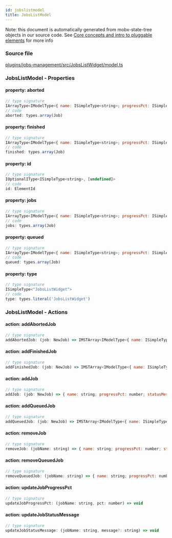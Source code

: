 ```yaml
---
id: jobslistmodel
title: JobsListModel
---
```


Note: this document is automatically generated from mobx-state-tree objects in
our source code. See
[Core concepts and intro to pluggable elements](/docs/developer_guide/) for more
info

### Source file

[plugins/jobs-management/src/JobsListWidget/model.ts](https://github.com/GMOD/jbrowse-components/blob/main/plugins/jobs-management/src/JobsListWidget/model.ts)

### JobsListModel - Properties

#### property: aborted

```js
// type signature
IArrayType<IModelType<{ name: ISimpleType<string>; progressPct: ISimpleType<number>; statusMessage: IMaybe<ISimpleType<string>>; }, { cancelCallback(): void; } & { ...; }, _NotCustomized, _NotCustomized>>
// code
aborted: types.array(Job)
```

#### property: finished

```js
// type signature
IArrayType<IModelType<{ name: ISimpleType<string>; progressPct: ISimpleType<number>; statusMessage: IMaybe<ISimpleType<string>>; }, { cancelCallback(): void; } & { ...; }, _NotCustomized, _NotCustomized>>
// code
finished: types.array(Job)
```

#### property: id

```js
// type signature
IOptionalIType<ISimpleType<string>, [undefined]>
// code
id: ElementId
```

#### property: jobs

```js
// type signature
IArrayType<IModelType<{ name: ISimpleType<string>; progressPct: ISimpleType<number>; statusMessage: IMaybe<ISimpleType<string>>; }, { cancelCallback(): void; } & { ...; }, _NotCustomized, _NotCustomized>>
// code
jobs: types.array(Job)
```

#### property: queued

```js
// type signature
IArrayType<IModelType<{ name: ISimpleType<string>; progressPct: ISimpleType<number>; statusMessage: IMaybe<ISimpleType<string>>; }, { cancelCallback(): void; } & { ...; }, _NotCustomized, _NotCustomized>>
// code
queued: types.array(Job)
```

#### property: type

```js
// type signature
ISimpleType<"JobsListWidget">
// code
type: types.literal('JobsListWidget')
```

### JobsListModel - Actions

#### action: addAbortedJob

```js
// type signature
addAbortedJob: (job: NewJob) => IMSTArray<IModelType<{ name: ISimpleType<string>; progressPct: ISimpleType<number>; statusMessage: IMaybe<ISimpleType<string>>; }, { ...; } & { ...; }, _NotCustomized, _NotCustomized>> & IStateTreeNode<...>
```

#### action: addFinishedJob

```js
// type signature
addFinishedJob: (job: NewJob) => IMSTArray<IModelType<{ name: ISimpleType<string>; progressPct: ISimpleType<number>; statusMessage: IMaybe<ISimpleType<string>>; }, { ...; } & { ...; }, _NotCustomized, _NotCustomized>> & IStateTreeNode<...>
```

#### action: addJob

```js
// type signature
addJob: (job: NewJob) => { name: string; progressPct: number; statusMessage: string; } & NonEmptyObject & { cancelCallback(): void; } & { setCancelCallback(cancelCallback: () => void): void; setProgressPct(pct: number): void; setStatusMessage(message?: string): void; } & IStateTreeNode<...>
```

#### action: addQueuedJob

```js
// type signature
addQueuedJob: (job: NewJob) => IMSTArray<IModelType<{ name: ISimpleType<string>; progressPct: ISimpleType<number>; statusMessage: IMaybe<ISimpleType<string>>; }, { ...; } & { ...; }, _NotCustomized, _NotCustomized>> & IStateTreeNode<...>
```

#### action: removeJob

```js
// type signature
removeJob: (jobName: string) => { name: string; progressPct: number; statusMessage: string; } & NonEmptyObject & { cancelCallback(): void; } & { setCancelCallback(cancelCallback: () => void): void; setProgressPct(pct: number): void; setStatusMessage(message?: string): void; } & IStateTreeNode<...>
```

#### action: removeQueuedJob

```js
// type signature
removeQueuedJob: (jobName: string) => { name: string; progressPct: number; statusMessage: string; } & NonEmptyObject & { cancelCallback(): void; } & { setCancelCallback(cancelCallback: () => void): void; setProgressPct(pct: number): void; setStatusMessage(message?: string): void; } & IStateTreeNode<...>
```

#### action: updateJobProgressPct

```js
// type signature
updateJobProgressPct: (jobName: string, pct: number) => void
```

#### action: updateJobStatusMessage

```js
// type signature
updateJobStatusMessage: (jobName: string, message?: string) => void
```
